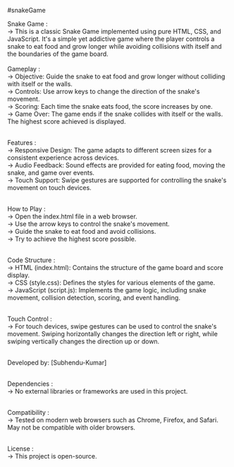 #snakeGame

Snake Game : <br>
    -> This is a classic Snake Game implemented using pure HTML, CSS, and JavaScript. It's a simple yet addictive game where the player controls a snake to eat food and grow longer while avoiding collisions with itself and the boundaries of the game board.<br><br>
Gameplay : <br>
    -> Objective: Guide the snake to eat food and grow longer without colliding with itself or the walls.<br>
    -> Controls: Use arrow keys to change the direction of the snake's movement.<br>
    -> Scoring: Each time the snake eats food, the score increases by one.<br>
    -> Game Over: The game ends if the snake collides with itself or the walls. The highest score achieved is displayed.<br><br>

Features : <br>
    -> Responsive Design: The game adapts to different screen sizes for a consistent experience across devices.<br>
    -> Audio Feedback: Sound effects are provided for eating food, moving the snake, and game over events.<br>
    -> Touch Support: Swipe gestures are supported for controlling the snake's movement on touch devices.<br><br>

How to Play : <br>
    -> Open the index.html file in a web browser.<br>
    -> Use the arrow keys to control the snake's movement.<br>
    -> Guide the snake to eat food and avoid collisions.<br>
    -> Try to achieve the highest score possible.<br><br>

Code Structure : <br>
    -> HTML (index.html): Contains the structure of the game board and score display.<br>
    -> CSS (style.css): Defines the styles for various elements of the game.<br>
    -> JavaScript (script.js): Implements the game logic, including snake movement, collision detection, scoring, and event handling.<br><br>

Touch Control : <br>
    -> For touch devices, swipe gestures can be used to control the snake's movement. Swiping horizontally changes the direction left or right, while swiping vertically changes the direction up or down.<br><br>
    
Developed by: [Subhendu-Kumar]<br><br>

Dependencies : <br>
    -> No external libraries or frameworks are used in this project.<br><br>
    
Compatibility : <br>
    -> Tested on modern web browsers such as Chrome, Firefox, and Safari. May not be compatible with older browsers.<br><br>
    
License : <br>
    -> This project is open-source.
